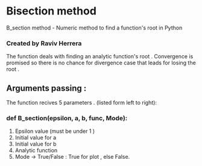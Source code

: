 # Bisection method
B_section method - Numeric method to find a function's root in Python

### Created by Raviv Herrera 

The function deals with finding an analytic function's root .
Convergence is promised so there is no chance for divergence case that leads for losing the root . 

## Arguments passing :
The function recives 5 parameters . (listed form left to right):

### def B_section(epsilon, a, b, func, Mode):

1) Epsilon value (must be under 1 ) 
2) Initial value for a
3) Initial value for b
4) Analytic function 
5) Mode -> True/False : True for plot , else False. 
